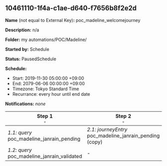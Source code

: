 ## 10461110-1f4a-c1ae-d640-f7656b8f2e2d

**Name** (not equal to External Key)**:** poc_madeline_welcomejourney

**Description:** n/a

**Folder:** my automations/POC/Madeline/

**Started by:** Schedule

**Status:** PausedSchedule

**Schedule:**

* Start: 2019-11-30 05:00:00 +09:00
* End: 2079-06-06 00:00:00 +09:00
* Timezone: Tokyo Standard Time
* Recurrance: every hour until end date

**Notifications:** _none_


| Step 1<br>_<small>-</small>_ | Step 2<br>_<small>-</small>_ | Step 3<br>_<small>-</small>_ |
| --- | --- | --- |
| _1.1: query_<br>poc_madeline_janrain_pending | _2.1: journeyEntry_<br>poc_madeline_janrain_pending (copy) | _3.1: journeyEntry_<br>poc_madeline_janrain_pending |
| _1.2: query_<br>poc_madeline_janrain_validated | - | - |
